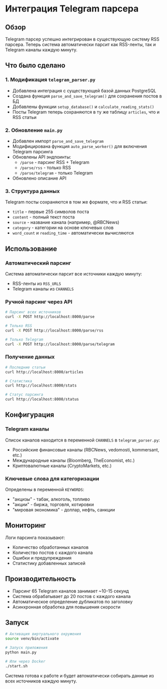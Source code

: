 # Интеграция Telegram парсера

## Обзор

Telegram парсер успешно интегрирован в существующую систему RSS парсера. Теперь система автоматически парсит как RSS-ленты, так и Telegram каналы каждую минуту.

## Что было сделано

### 1. Модификация `telegram_parser.py`
- Добавлена интеграция с существующей базой данных PostgreSQL
- Создана функция `parse_and_save_telegram()` для сохранения постов в БД
- Добавлены функции `setup_database()` и `calculate_reading_stats()`
- Посты Telegram теперь сохраняются в ту же таблицу `articles`, что и RSS статьи

### 2. Обновление `main.py`
- Добавлен импорт `parse_and_save_telegram`
- Модифицирована функция `auto_parse_worker()` для включения Telegram парсинга
- Обновлены API эндпоинты:
  - `/parse` - парсинг RSS + Telegram
  - `/parse/rss` - только RSS
  - `/parse/telegram` - только Telegram
- Обновлено описание API

### 3. Структура данных
Telegram посты сохраняются в том же формате, что и RSS статьи:
- `title` - первые 255 символов поста
- `content` - полный текст поста
- `source` - название канала (например, @RBCNews)
- `category` - категории на основе ключевых слов
- `word_count` и `reading_time` - автоматически вычисляются

## Использование

### Автоматический парсинг
Система автоматически парсит все источники каждую минуту:
- RSS-ленты из `RSS_URLS`
- Telegram каналы из `CHANNELS`

### Ручной парсинг через API
```bash
# Парсинг всех источников
curl -X POST http://localhost:8000/parse

# Только RSS
curl -X POST http://localhost:8000/parse/rss

# Только Telegram
curl -X POST http://localhost:8000/parse/telegram
```

### Получение данных
```bash
# Последние статьи
curl http://localhost:8000/articles

# Статистика
curl http://localhost:8000/stats

# Статус парсинга
curl http://localhost:8000/status
```

## Конфигурация

### Telegram каналы
Список каналов находится в переменной `CHANNELS` в `telegram_parser.py`:
- Российские финансовые каналы (RBCNews, vedomosti, kommersant, etc.)
- Международные каналы (Bloomberg, TheEconomist, etc.)
- Криптовалютные каналы (CryptoMarkets, etc.)

### Ключевые слова для категоризации
Определены в переменной `KEYWORDS`:
- "акцизы" - табак, алкоголь, топливо
- "акции" - биржа, торговля, котировки
- "мировая экономика" - доллар, нефть, санкции

## Мониторинг

Логи парсинга показывают:
- Количество обработанных каналов
- Количество постов с каждого канала
- Ошибки и предупреждения
- Статистику добавленных записей

## Производительность

- Парсинг 65 Telegram каналов занимает ~10-15 секунд
- Система обрабатывает до 20 постов с каждого канала
- Автоматическое определение дубликатов по заголовку
- Асинхронная обработка для повышения скорости

## Запуск

```bash
# Активация виртуального окружения
source venv/bin/activate

# Запуск приложения
python main.py

# Или через Docker
./start.sh
```

Система готова к работе и будет автоматически собирать данные из всех источников каждую минуту.
